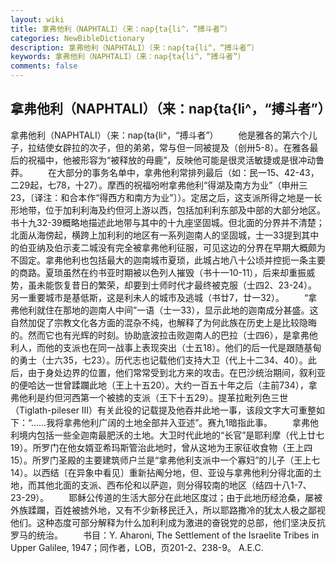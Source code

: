 ```yaml
---
layout: wiki
title: 拿弗他利（NAPHTALI）（来：nap{ta{li^，“搏斗者”）
categories: NewBibleDictionary
description: 拿弗他利（NAPHTALI）（来：nap{ta{li^，“搏斗者”）
keywords: 拿弗他利（NAPHTALI）（来：nap{ta{li^，“搏斗者”）
comments: false
---
```


## 拿弗他利（NAPHTALI）（来：nap{ta{li^，“搏斗者”）



拿弗他利（NAPHTALI）（来：nap{ta{li^，“搏斗者”）
　　他是雅各的第六个儿子，拉结使女辟拉的次子，但的弟弟，常与但一同被提及（创卅5-8）。在雅各最后的祝福中，他被形容为“被释放的母鹿”，反映他可能是很灵活敏捷或是很冲动鲁莽。
　　在大部分的事务名单中，拿弗他利常排列最后（如：民一15、42-43，二29起，七78，十27）。摩西的祝福吩咐拿弗他利“得湖及南方为业”（申卅三23，〔译注：和合本作“得西方和南方为业”〕）。定居之后，这支派所得之地是一长形地带，位于加利利海及约但河上游以西，包括加利利东部及中部的大部分地区。书十九32-39概略地描述此地带与其中的十九座坚固城。但北面的分界并不清楚；北面从海傍起，横跨上加利利的地区有一系列迦南人的坚固城，士一33提到其中的伯亚纳及伯示麦二城没有完全被拿弗他利征服，可见这边的分界在早期大概颇为不固定。拿弗他利也包括最大的迦南城市夏琐，此城占地八十公顷并控扼一条主要的商路。夏琐虽然在约书亚时期被以色列人摧毁（书十一10-11），后来却重振威势，虽未能恢复昔日的繁荣，却要到士师时代才最终被克服（士四2、23-24）。另一重要城市是基低斯，这是利未人的城市及逃城（书廿7，廿一32）。
　　“拿弗他利就住在那地的迦南人中间”一语（士一33），显示此地的迦南成分甚盛。这自然加促了宗教文化各方面的混杂不纯，也解释了为何此族在历史上是比较隐晦的。然而它也有光辉的时刻。协助底波拉击败迦南人的巴拉（士四6），是拿弗他利人，而他的支派也在同一战事上表现突出（士五18）。他们的后一代是跟随基甸的勇士（士六35，七23）。历代志也记载他们支持大卫（代上十二34、40）。此后，由于身处边界的位置，他们常常受到北方来的攻击。在巴沙统治期间，叙利亚的便哈达一世曾蹂躝此地（王上十五20）。大约一百五十年之后（主前734），拿弗他利是约但河西第一个被掳的支派（王下十五29）。提革拉毗列色三世（Tiglath-pileser III）有关此役的记载提及他吞并此地一事，该段文字大可重整如下：“……我将拿弗他利广阔的土地全部并入亚述”。赛九1暗指此事。
　　拿弗他利境内包括一些全迦南最肥沃的土地。大卫时代此地的“长官”是耶利摩（代上廿七19）。所罗门在他女婿亚希玛斯管治此地时，曾从这地为王家征收食物（王上四15）。所罗门圣殿的主要建筑师户兰是“拿弗他利支派中一个寡妇”的儿子（王上七14）。以西结〔在异象中看见〕重新拈阄分地，但、亚设与拿弗他利分得北面的土地，而其他北面的支派、西布伦和以萨迦，则分得较南的地区（结四十八1-7、23-29）。
　　耶稣公传道的生活大部分在此地区度过；由于此地历经沧桑，屡被外族蹂躝，百姓被掳外地，又有不少新移民迁入，所以耶路撒冷的犹太人极之鄙视他们。这种态度可部分解释为什么加利利成为激进的奋锐党的总部，他们坚决反抗罗马的统治。
　　书目：Y. Aharoni, The Settlement of the Israelite Tribes in
Upper Galilee, 1947；同作者，LOB，页201-2、238-9。
A.E.C.




